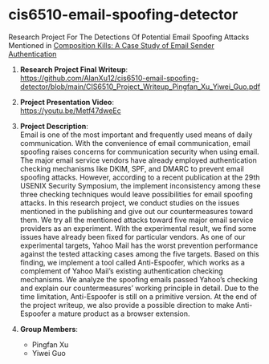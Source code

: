 # cis6510-email-spoofing-detector

Research Project For The Detections Of Potential Email Spoofing Attacks Mentioned in [Composition Kills: A Case Study of Email Sender Authentication](https://www.usenix.org/conference/usenixsecurity20/presentation/chen-jianjun)

1. __Research Project Final Writeup__:   
https://github.com/AlanXu12/cis6510-email-spoofing-detector/blob/main/CIS6510_Project_Writeup_Pingfan_Xu_Yiwei_Guo.pdf

3. __Project Presentation Video__:  
https://youtu.be/Metf47dweEc

3. __Project Description__:  
Email is one of the most important and frequently used means of daily communication. With the convenience of email communication, email spoofing raises concerns for communication security when using email. The major email service vendors have already employed authentication checking mechanisms like DKIM, SPF, and DMARC to prevent email spoofing attacks. However, according to a recent publication at the 29th USENIX Security Symposium, the implement inconsistency among these three checking techniques would leave possibilities for email spoofing attacks. In this research project, we conduct studies on the issues mentioned in the publishing and give out our countermeasures toward them. We try all the mentioned attacks toward five major email service providers as an experiment. With the experimental result, we find some issues have already been fixed for particular vendors. As one of our experimental targets, Yahoo Mail has the worst prevention performance against the tested attacking cases among the five targets. Based on this finding, we implement a tool called Anti-Espoofer, which works as a complement of Yahoo Mail’s existing authentication checking mechanisms. We analyze the spoofing emails passed Yahoo’s checking and explain our countermeasures’ working principle in detail. Due to the time limitation, Anti-Espoofer is still on a primitive version. At the end of the project writeup, we also provide a possible direction to make Anti-Espoofer a mature product as a browser extension.

4. __Group Members__:
   * Pingfan Xu
   * Yiwei Guo
